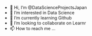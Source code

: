 - 👋 Hi, I’m @DataScienceProjectsJapan
- 👀 I’m interested in Data Science
- 🌱 I’m currently learning Github
- 💞️ I’m looking to collaborate on Learnr
- 📫 How to reach me ...

<!---
DataScienceProjectsJapan/DataScienceProjectsJapan is a ✨ special ✨ repository because its `README.md` (this file) appears on your GitHub profile.
You can click the Preview link to take a look at your changes.
--->
